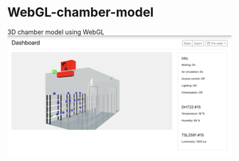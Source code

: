 # WebGL-chamber-model
3D chamber model using WebGL
![Test image](https://github.com/alex20santos/WebGL-chamber-model/blob/master/static/img/1.png)
